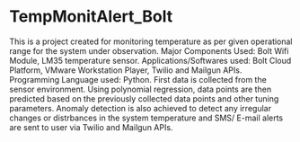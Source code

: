 # TempMonitAlert_Bolt
This is a project created for monitoring temperature as per given operational range for the system under observation.
Major Components Used: Bolt Wifi Module, LM35 temperature sensor. 
Applications/Softwares used: Bolt Cloud Platform, VMware Workstation Player, Twilio and Mailgun APIs. 
Programming Language used: Python. 
First data is collected from the sensor environment. Using polynomial regression, data points are then predicted based on the previously collected data points and other tuning parameters. Anomaly detection is also achieved to detect any irregular changes or distrbances in the system temperature and SMS/ E-mail alerts are sent to user via Twilio and Mailgun APIs.
